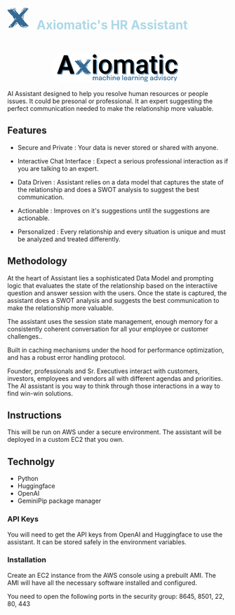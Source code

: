 
<h1 style="display: flex; align-items: center;">

  <img src="imgs/favicon.jpg" alt="Axiomatic logo" width="50"
       style="border-radius: 10px;">
  <span style="color: lightblue; margin-left: 10px;">Axiomatic's HR Assistant</span>
</h1>

<p align="center">
  <img src="imgs/logo.png" alt="Streamly image"
    width="300" style="border-radius: 45px;"/>
</p>

AI Assistant designed to help you resolve human resources or people issues.
It could be presonal or professional. It an expert suggesting the perfect
communication needed to make the relationship more valuable.

## Features ##

- Secure and Private : Your data is never stored or shared with anyone.

- Interactive Chat Interface : Expect a serious professional interaction
   as if you are talking to an expert.

- Data Driven : Assistant relies on a data model that captures the state of
  the relationship and does a SWOT analysis to suggest the best communication.

- Actionable : Improves on it's suggestions until the suggestions are actionable.

- Personalized : Every relationship and every situation is unique and must be analyzed
  and treated differently.

## Methodology ##

At the heart of Assistant lies a sophisticated Data Model and prompting logic that
evaluates the state of the relationship based on the interactiive question and answer
session with the users. Once the state is captured, the assistant does a SWOT
analysis and suggests the best communication to make the relationship more
valuable.

The assistant uses the session state management, enough memory for a consistently
coherent conversation for all your employee or customer challenges..

Built in caching mechanisms under the hood for performance optimization, and has
a robust error handling protocol.

Founder, professionals and Sr. Executives interact with customers, investors,
employees and vendors all with different agendas and priorities. The AI assistant
is you way to think through those interactions in a way to find win-win solutions.

## Instructions ##

This will be run on AWS under a secure environment. The assistant will be
deployed in a custom EC2 that you own.

## Technolgy ##

- Python
- Huggingface
- OpenAI
- GeminiPip package manager

### API Keys ###

You will need to get the API keys from OpenAI and Huggingface to use the assistant.
It can be stored safely in the environment variables.

### Installation ###

Create an EC2 instance from the AWS console using a prebuilt AMI. The AMI will have
all the necessary software installed and configured.

You need to open the following ports in the security group: 8645, 8501, 22, 80, 443
